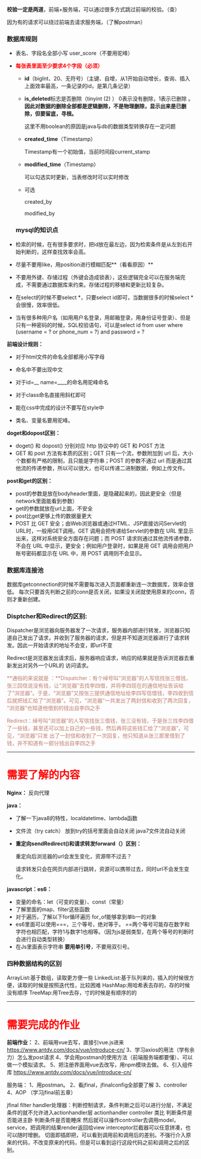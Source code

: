**校验一定是两道**，前端+服务端，可以通过很多方式跳过前端的校验。（查）

因为有的请求可以绕过前端去请求服务端，（了解postman）

### 数据库规则

- 表名、字段名全部小写
      user_score（不要用驼峰）

- <font color = "red"> **每张表里面至少要求4个字段（必须）**</font>

  - **id**（bigInt、20、无符号）（主键、自增，从1开始自动增长，查询、插入上面效率最高，一条记录的id，是第几条记录）

    

  - **is_deleted**标志是否删除（tinyint (2) ）    0表示没有删除，1表示已删除 。 **因此对数据的删除全部都是逻辑删除，不是物理删除，显示出来是已删除，但要留底，寻根。**

    这里不用boolean的原因是java与db的数据类型转换存在一定问题

  

  - **created_time**（Timestamp）

    Timestamp有一个初始值，当前时间段current_stamp

  

  - **modified_time**（Timestamp）

    可以勾选实时更新，当表修改时可以实时修改	

    

  - 可选

    created_by

    modified_by

  

  

  ### mysql的知识点

-  检索的时候，在有很多要求时，把id放在最左边，因为检索条件是从左到右开始判断的，这样查找效率会高。

- 尽量不要用like，用position进行模糊匹配**（看看原因）**

- 不要用外键、存储过程（外键会造成锁表），这些逻辑完全可以在服务端完成，不需要通过数据库来约束。存储过程的移植和更新比较复杂。



- 在select的时候不要select *，只要select id即可，当数据很多的时候select * 会很慢，效率很低。
- 当有很多种用户名（如用用户名登录，用邮箱登录，用身份证号登录）、但是只有一种密码的时候，SQL校验语句，可以是select id from user where (username = ? or phone_num = ?) and password = ?

**前端设计规则：**

- 对于html文件的命名全部都用小写字母

- 命名中不要出现中文

- 对于id=__ name=____的命名用驼峰命名

- 对于class命名直接用斜杠即可

- 能在css中完成的设计不要写在style中

- 类名、变量名要用驼峰。

  

**doget和dopost区别：**

- doget() 和 dopost() 分别对应 http 协议中的 GET 和 POST 方法
- GET 和 post 方法有本质的区别；GET 只有一个流，参数附加到 url 后，大小个数都有严格的限制，且只能是字符串；POST 的参数不通过 url 而是通过其他流的传递参数，所以可以很大，也可以传递二进制数据，例如上传文件。

**post和get的区别：**

- post的参数是放在bodyheader里面，是隐藏起来的，因此更安全（但是network里面能看到参数）
- get的参数就放在url上面，不安全
- post比get更够上传的数据量更大
- POST 比 GET 安全；由Web浏览器或通过HTML、JSP直接访问Servlet的URL时，一般用GET调用。GET 调用会把传递给Servlet的参数在 URL 里显示出来，这样对系统安全方面存在问题；而 POST 请求则通过其他流传递参数，不会在 URL 中显示，更安全；例如用户登录时，如果是用 GET 调用会把用户账号密码都显示在 URL 中，用 POST 调用则不会显示。



### 数据库连接池

数据库getconnection的时候不需要每次进入页面都重新连一次数据库，效率会很低。
每次只要首先判断之前的conn是否关闭，如果没关闭就使用原来的conn，否则才重新创建。



### Disptcher和Redirect的区别:

Dispatcher是浏览器向服务器发了一次请求，服务器内部进行转发，浏览器只知道自己发出了请求，并收到了服务器的请求，但是并不知道浏览器进行了请求转发。因此一开始请求的地址不会变，即url不变

Redirect是浏览器发出请求后，服务器响应请求，响应的结果就是告诉浏览器去重新发出对另外一个URL的 访问请求。

<font color="#BD7B6C">**通俗的来说就是 ：**Dispatcher：有个绰号叫“浏览器”的人写信找张三借钱，张三回信说没有钱，让“浏览器”去找李四借，并将李四现在的通信地址告诉给了“浏览器”。于是，“浏览器”又按张三提供通信地址给李四写信借钱，李四收到信后就把钱汇给了“浏览器”。可见，“浏览器”一共发出了两封信和收到了两次回复， “浏览器”也知道他借到的钱出自李四之手</font>

<font color="#BD7B6C">Redirect：绰号叫“浏览器”的人写信找张三借钱，张三没有钱，于是张三找李四借了一些钱，甚至还可以加上自己的一些钱，然后再将这些钱汇给了“浏览器”。可见，“浏览器”只发 出了一封信和收到了一次回复，他只知道从张三那里借到了钱，并不知道有一部分钱出自李四之手</font>



---

# <font color="red">需要了解的内容</font>

**Nginx：**
反向代理

**java：**

- 了解一下java8的特性，localdatetime、lambda函数

- 文件流（try catch） 放到try的括号里面会自动关闭
          java7文件流自动关闭

- **重定向sendRedirect()和请求转发forward（）区别：**

  重定向后浏览器的url会发生变化，资源带不过去？

  请求转发只会在网页内部进行跳转，资源可以携带过去，同时url不会发生变化。

**javascript：es6：**

- 变量的命名：let（可变的变量）、const（常量）
- 了解里面的map、filter这些函数
- 对于遍历，了解以下for循环遍历
  for_of能够拿到单b一的对象
- es6里面可以使用===，三个等号，绝对等于。 ==两个等号可能存在数字和字符也相匹配，字符1与数字1也相等。（因为js是弱类型，在两个等号的判断时会进行自动类型转换）
- 在Js里面表示字符串 **要用单引号**，不要用双引号。
  

### 四种数据结构的区别

ArrayList:基于数组，读取更方便一些
LinkedList:基于队列来的，插入的时候很方便，读取的时候是按照迭代性，比较困难
HashMap:用哈希表去存的，存的时候没有顺序
TreeMap:用Tree去存，寸的时候是有顺序的的



---

# <font color="red">需要完成的作业</font>

**前端作业：**
2、前端用vue去写，直接引vue.js进来
https://www.antdv.com/docs/vue/introduce-cn/
3、学习axios的用法（学有余力）怎么发post请求
4、学会用postman的使用方法（前端服务端都要懂）、可以做一个模拟请求。
5、把注册界面用vue去改写，用npm模块去做。
6、引入组件库 https://www.antdv.com/docs/vue/introduce-cn/

服务端：
1、用postman。
2、看jfinal，jfinalconfig全部要了解
3、controller
4、AOP
（学习jfinal前五章）

jfinal filter
handler处理器：判断控制请求，条件判断之后可以进行分层，不满足条件的就不允许进入actionhandler层
actionhandler
controller
类比
判断条件是否能进主卧
判断条件是否能睡床
然后就可以操作controller去调用model，service，把调用的结果render返回给view
interceptor拦截器可以任意拼凑，也可以随时增删。
切面即插即把，可以看到调用前和调用后的差别。不强行介入原来的代码，不改变原来的代码，但是可以看到运行这段代码之前和调用之后的区别。







